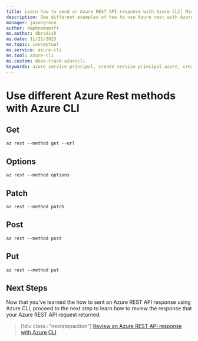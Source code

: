 ```yaml
---
title: Learn how to send an Azure REST API response with Azure CLI| Microsoft Docs
description: See different examples of how to use Azure rest with Azure Command Line (CLI) 
manager: jasongroce
author: daphnemamsft
ms.author: dbradish
ms.date: 11/21/2023
ms.topic: conceptual
ms.service: azure-cli
ms.tool: azure-cli
ms.custom: devx-track-azurecli
keywords: azure service principal, create service principal azure, create service principal azure cli
---
```


# Use different Azure Rest methods with Azure CLI

## Get

```azurecli-interactive
az rest --method get --url 
```

## Options

```azurecli-interactive
az rest --method options 
```

## Patch

```azurecli-interactive
az rest --method patch
```

## Post

```azurecli-interactive
az rest --method post
```

## Put

```azurecli-interactive
az rest --method put
```

## Next Steps

Now that you've learned the how to sent an Azure REST API response using Azure CLI, proceed to the next step to learn how to review the response that your Azure REST API request returned.

> [!div class="nextstepaction"]
> [ Review an Azure REST API response with Azure CLI](./azure-cli-rest-tutorial-4.md)